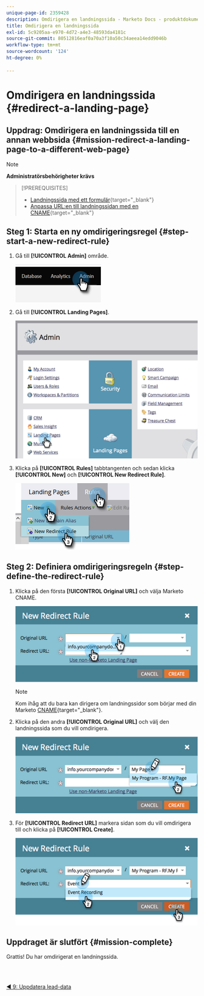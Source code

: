 ```yaml
---
unique-page-id: 2359428
description: Omdirigera en landningssida - Marketo Docs - produktdokumentation
title: Omdirigera en landningssida
exl-id: 5c9205aa-e970-4d72-a4e3-48593da4181c
source-git-commit: 80512816eaf0a70a3f10a50c34aeea14edd9046b
workflow-type: tm+mt
source-wordcount: '124'
ht-degree: 0%

---
```


# Omdirigera en landningssida {#redirect-a-landing-page}

## Uppdrag: Omdirigera en landningssida till en annan webbsida {#mission-redirect-a-landing-page-to-a-different-web-page}

>[!NOTE]
>
>**Administratörsbehörigheter krävs**

>[!PREREQUISITES]
>
>* [Landningssida med ett formulär](/help/marketo/getting-started/quick-wins/landing-page-with-a-form.md){target="_blank"}
>* [Anpassa URL:en till landningssidan med en CNAME](/help/marketo/product-docs/demand-generation/landing-pages/landing-page-actions/customize-your-landing-page-urls-with-a-cname.md){target="_blank"}


## Steg 1: Starta en ny omdirigeringsregel {#step-start-a-new-redirect-rule}

1. Gå till **[!UICONTROL Admin]** område.

   ![](assets/redirect-a-landing-page-1.png)

1. Gå till **[!UICONTROL Landing Pages]**.

   ![](assets/redirect-a-landing-page-2.png)

1. Klicka på **[!UICONTROL Rules]** tabbtangenten och sedan klicka **[!UICONTROL New]** och **[!UICONTROL New Redirect Rule]**.

   ![](assets/redirect-a-landing-page-3.png)

## Steg 2: Definiera omdirigeringsregeln {#step-define-the-redirect-rule}

1. Klicka på den första **[!UICONTROL Original URL]** och välja Marketo CNAME.

   ![](assets/redirect-a-landing-page-4.png)

   >[!NOTE]
   >
   >Kom ihåg att du bara kan dirigera om landningssidor som börjar med din Marketo [CNAME](/help/marketo/product-docs/demand-generation/landing-pages/landing-page-actions/customize-your-landing-page-urls-with-a-cname.md){target="_blank"}.

1. Klicka på den andra **[!UICONTROL Original URL]** och välj den landningssida som du vill omdirigera.

   ![](assets/redirect-a-landing-page-5.png)

1. För **[!UICONTROL Redirect URL]** markera sidan som du vill omdirigera till och klicka på **[!UICONTROL Create]**.

   ![](assets/redirect-a-landing-page-6.png)

## Uppdraget är slutfört {#mission-complete}

Grattis! Du har omdirigerat en landningssida.

<br> 

[◄ 9: Uppdatera lead-data](/help/marketo/getting-started/quick-wins/update-person-data.md)
